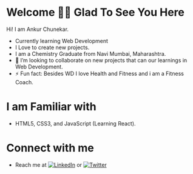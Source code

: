 
# Welcome  🙋‍♂️ Glad To See You Here

Hi! I am Ankur Chunekar.
* Currently learning Web Development
* I Love to create new projects.
* I am a Chemistry Graduate from Navi Mumbai, Maharashtra.
* 👯 I’m looking to collaborate on new projects that can our learnings in Web Development.
* ⚡ Fun fact: Besides WD I love Health and Fitness and i am a Fitness Coach.

# I am Familiar with
* HTML5, CSS3, and JavaScript (Learning React).

# Connect with me
* Reach me at [![LinkedIn](	https://img.shields.io/badge/LinkedIn-0077B5?style=for-the-badge&logo=linkedin&logoColor=white)](https://www.linkedin.com/in/ankur-chunekar-8071bb211) or [![Twitter](https://img.shields.io/badge/Twitter-1DA1F2?style=for-the-badge&logo=twitter&logoColor=white)](https://twitter.com/ankur_chunekar)

